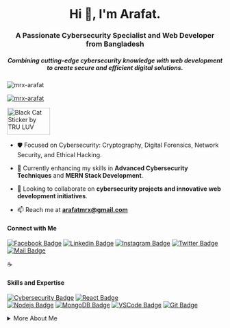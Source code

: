 <h1 align="center">Hi 👋, I'm Arafat.</h1>
<h3 align="center">A Passionate Cybersecurity Specialist and Web Developer from Bangladesh</h3>
<h5 align="center">Combining cutting-edge cybersecurity knowledge with web development to create secure and efficient digital solutions.</h5>

<p align="left"> <img src="https://komarev.com/ghpvc/?username=mrx-arafat&label=Profile%20views&color=0e75b6&style=flat" alt="mrx-arafat" /> </p>

<p align="left"> <a href="https://github.com/ryo-ma/github-profile-trophy"><img src="https://github-profile-trophy.vercel.app/?username=mrx-arafat" alt="mrx-arafat" /></a> </p>


<img src="https://media2.giphy.com/media/WUlplcMpOCEmTGBtBW/giphy.gif?cid=ecf05e474w6vi19u77wfxbqkb13r22g19heinvdsnbaj631e&amp;ep=v1_stickers_search&amp;rid=giphy.gif&amp;ct=s" alt="Black Cat Sticker by TRU LUV" style="width: 100px; height: 63px; left: 0px; top: 0px;">



- 🛡️ Focused on Cybersecurity: Cryptography, Digital Forensics, Network Security, and Ethical Hacking.
  
- 🌱 Currently enhancing my skills in **Advanced Cybersecurity Techniques** and **MERN Stack Development**.

- 👯 Looking to collaborate on **cybersecurity projects and innovative web development initiatives**.

- 📫 Reach me at **arafatmrx@gmail.com**

#### Connect with Me

[![Facebook Badge](https://img.shields.io/badge/Facebook-1877F2?style=for-the-badge&logo=facebook&logoColor=white)](https://facebook.com/e4rafat) 
[![Linkedin Badge](https://img.shields.io/badge/LinkedIn-0077B5?style=for-the-badge&logo=linkedin&logoColor=white)](https://www.linkedin.com/in/e4rafat/) 
[![Instagram Badge](https://img.shields.io/badge/Instagram-E4405F?style=for-the-badge&logo=instagram&logoColor=white)](https://instagram.com/e4rafat) 
[![Twitter Badge](https://img.shields.io/badge/Twitter-1DA1F2?style=for-the-badge&logo=twitter&logoColor=white)](https://twitter.com/e4rafat) 
[![Mail Badge](https://img.shields.io/badge/Gmail-D14836?style=for-the-badge&logo=gmail&logoColor=white)](mailto:arafatmrx@gmail.com)

:coffee: &emsp; 

#### Skills and Expertise

[![Cybersecurity Badge](https://img.shields.io/badge/-Cybersecurity-3C873A?style=for-the-badge&labelColor=black&logo=security&logoColor=3C873A)](#) 
[![React Badge](https://img.shields.io/badge/-React-61DBFB?style=for-the-badge&labelColor=black&logo=react&logoColor=61DBFB)](#)  
[![Nodejs Badge](https://img.shields.io/badge/-Nodejs-3C873A?style=for-the-badge&labelColor=black&logo=node.js&logoColor=3C873A)](#) 
[![MongoDB Badge](https://img.shields.io/badge/MongoDB-4EA94B?style=for-the-badge&logo=mongodb&logoColor=white)](#) 
[![VSCode Badge](https://img.shields.io/badge/Visual_Studio-5C2D91?style=for-the-badge&logo=visual%20studio&logoColor=white)](#) 
[![Git Badge](https://img.shields.io/badge/Git-F05032?style=for-the-badge&logo=git&logoColor=white)](#) 

<details>
<summary>
  More About Me
</summary>

<br >

Passionate about embracing new challenges in cybersecurity and web development. A lifelong learner eager to explore and grow in the tech world.
<br>
Here is the FLAG{wh0_am_1?} !!
<img src="https://media3.giphy.com/media/eZBJ45h3X2ti2vM6Do/giphy.gif?cid=ecf05e474w6vi19u77wfxbqkb13r22g19heinvdsnbaj631e&amp;ep=v1_stickers_search&amp;rid=giphy.gif&amp;ct=s" alt="Eyes Look Sticker by Alb Animation" style="width: 500px; height: 375px; left: 0px; top: 0px;">

</details>

